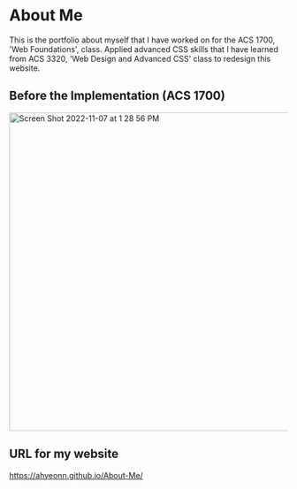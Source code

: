 # About Me
This is the portfolio about myself that I have worked on for the ACS 1700, 'Web Foundations', class. Applied advanced CSS skills that I have learned from ACS 3320, 'Web Design and Advanced CSS' class to redesign this website. 

## Before the Implementation (ACS 1700)
<img width="576" alt="Screen Shot 2022-11-07 at 1 28 56 PM" src="https://user-images.githubusercontent.com/89673315/200420994-6fd3b1cc-d0a7-4769-ab4e-c188789e02ec.png">


## URL for my website
https://ahyeonn.github.io/About-Me/
